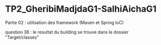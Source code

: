 # TP2_GheribiMadjdaG1-SalhiAichaG1

Partie 02 : utilisation des framework (Maven et Spring IoC)

question 36 : le resultat du building se trouve dans le dossier "Target/classes" 
